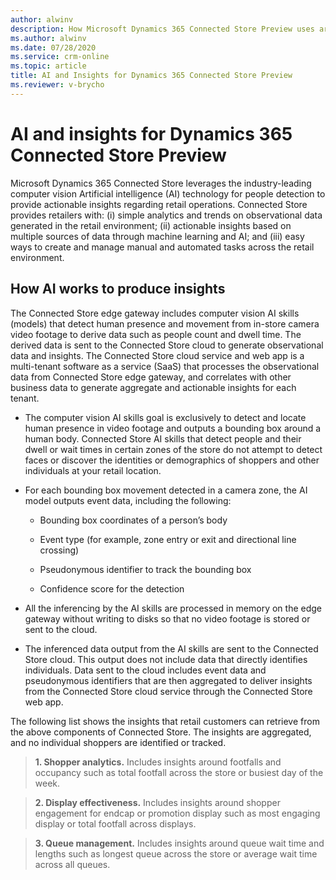 ```yaml
---
author: alwinv
description: How Microsoft Dynamics 365 Connected Store Preview uses artificial intelligence technology to provide insights.
ms.author: alwinv
ms.date: 07/28/2020
ms.service: crm-online
ms.topic: article
title: AI and Insights for Dynamics 365 Connected Store Preview
ms.reviewer: v-brycho
---
```


# AI and insights for Dynamics 365 Connected Store Preview

Microsoft Dynamics 365 Connected Store leverages the industry-leading computer vision Artificial intelligence (AI) technology for people detection to provide actionable insights regarding retail operations. Connected Store provides retailers with: (i) simple analytics and trends on observational data generated in the retail environment; (ii) actionable insights based on multiple sources of data through machine learning and AI; and (iii) easy ways to create and manage manual and automated tasks across the retail environment.  

## How AI works to produce insights

The Connected Store edge gateway includes computer vision AI skills (models) that detect human presence and movement from in-store camera video footage to derive data such as people count and dwell time. The derived data is sent to the Connected Store cloud to generate observational data and insights. The Connected Store cloud service and web app is a multi-tenant software as a service (SaaS) that processes the observational data from Connected Store edge gateway, and correlates with other business data to generate aggregate and actionable insights for each tenant.

- The computer vision AI skills goal is exclusively to detect and locate human presence in video footage and outputs a bounding box around a human body. Connected Store AI skills that detect people and their dwell or wait times in certain zones of the store do not attempt to detect faces or discover the identities or demographics of shoppers and other individuals at your retail location. 

- For each bounding box movement detected in a camera zone, the AI model outputs event data, including the following:

   - Bounding box coordinates of a person’s body

   - Event type (for example, zone entry or exit and directional line crossing) 

   - Pseudonymous identifier to track the bounding box 

   - Confidence score for the detection

- All the inferencing by the AI skills are processed in memory on the edge gateway without writing to disks so that no video footage is stored or sent to the cloud.

- The inferenced data output from the AI skills are sent to the Connected Store cloud. This output does not include data that directly identifies individuals. Data sent to the cloud includes event data and pseudonymous identifiers that are then aggregated to deliver insights from the Connected Store cloud service through the Connected Store web app.

The following list shows the insights that retail customers can retrieve from the above components of Connected Store. The insights are aggregated, and no individual shoppers are identified or tracked.

> **1. Shopper analytics.** Includes insights around footfalls and occupancy such as total footfall across the store or busiest day of the week. 

> **2. Display effectiveness.** Includes insights around shopper engagement for endcap or promotion display such as most engaging display or total footfall across displays. 

> **3. Queue management.**  Includes insights around queue wait time and lengths such as longest queue across the store or average wait time across all queues. 


